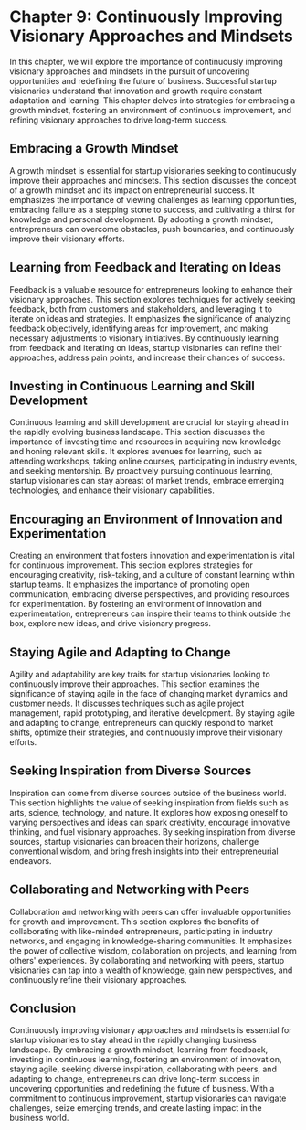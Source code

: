 Chapter 9: Continuously Improving Visionary Approaches and Mindsets
===================================================================

In this chapter, we will explore the importance of continuously improving visionary approaches and mindsets in the pursuit of uncovering opportunities and redefining the future of business. Successful startup visionaries understand that innovation and growth require constant adaptation and learning. This chapter delves into strategies for embracing a growth mindset, fostering an environment of continuous improvement, and refining visionary approaches to drive long-term success.

**Embracing a Growth Mindset**
------------------------------

A growth mindset is essential for startup visionaries seeking to continuously improve their approaches and mindsets. This section discusses the concept of a growth mindset and its impact on entrepreneurial success. It emphasizes the importance of viewing challenges as learning opportunities, embracing failure as a stepping stone to success, and cultivating a thirst for knowledge and personal development. By adopting a growth mindset, entrepreneurs can overcome obstacles, push boundaries, and continuously improve their visionary efforts.

**Learning from Feedback and Iterating on Ideas**
-------------------------------------------------

Feedback is a valuable resource for entrepreneurs looking to enhance their visionary approaches. This section explores techniques for actively seeking feedback, both from customers and stakeholders, and leveraging it to iterate on ideas and strategies. It emphasizes the significance of analyzing feedback objectively, identifying areas for improvement, and making necessary adjustments to visionary initiatives. By continuously learning from feedback and iterating on ideas, startup visionaries can refine their approaches, address pain points, and increase their chances of success.

**Investing in Continuous Learning and Skill Development**
----------------------------------------------------------

Continuous learning and skill development are crucial for staying ahead in the rapidly evolving business landscape. This section discusses the importance of investing time and resources in acquiring new knowledge and honing relevant skills. It explores avenues for learning, such as attending workshops, taking online courses, participating in industry events, and seeking mentorship. By proactively pursuing continuous learning, startup visionaries can stay abreast of market trends, embrace emerging technologies, and enhance their visionary capabilities.

**Encouraging an Environment of Innovation and Experimentation**
----------------------------------------------------------------

Creating an environment that fosters innovation and experimentation is vital for continuous improvement. This section explores strategies for encouraging creativity, risk-taking, and a culture of constant learning within startup teams. It emphasizes the importance of promoting open communication, embracing diverse perspectives, and providing resources for experimentation. By fostering an environment of innovation and experimentation, entrepreneurs can inspire their teams to think outside the box, explore new ideas, and drive visionary progress.

**Staying Agile and Adapting to Change**
----------------------------------------

Agility and adaptability are key traits for startup visionaries looking to continuously improve their approaches. This section examines the significance of staying agile in the face of changing market dynamics and customer needs. It discusses techniques such as agile project management, rapid prototyping, and iterative development. By staying agile and adapting to change, entrepreneurs can quickly respond to market shifts, optimize their strategies, and continuously improve their visionary efforts.

**Seeking Inspiration from Diverse Sources**
--------------------------------------------

Inspiration can come from diverse sources outside of the business world. This section highlights the value of seeking inspiration from fields such as arts, science, technology, and nature. It explores how exposing oneself to varying perspectives and ideas can spark creativity, encourage innovative thinking, and fuel visionary approaches. By seeking inspiration from diverse sources, startup visionaries can broaden their horizons, challenge conventional wisdom, and bring fresh insights into their entrepreneurial endeavors.

**Collaborating and Networking with Peers**
-------------------------------------------

Collaboration and networking with peers can offer invaluable opportunities for growth and improvement. This section explores the benefits of collaborating with like-minded entrepreneurs, participating in industry networks, and engaging in knowledge-sharing communities. It emphasizes the power of collective wisdom, collaboration on projects, and learning from others' experiences. By collaborating and networking with peers, startup visionaries can tap into a wealth of knowledge, gain new perspectives, and continuously refine their visionary approaches.

**Conclusion**
--------------

Continuously improving visionary approaches and mindsets is essential for startup visionaries to stay ahead in the rapidly changing business landscape. By embracing a growth mindset, learning from feedback, investing in continuous learning, fostering an environment of innovation, staying agile, seeking diverse inspiration, collaborating with peers, and adapting to change, entrepreneurs can drive long-term success in uncovering opportunities and redefining the future of business. With a commitment to continuous improvement, startup visionaries can navigate challenges, seize emerging trends, and create lasting impact in the business world.
